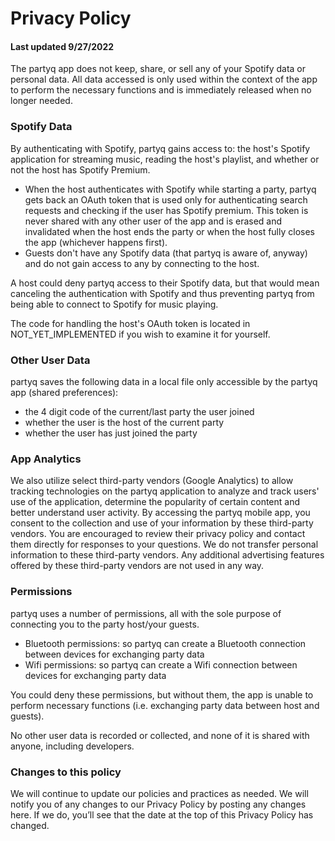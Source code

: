 # Privacy Policy
#### Last updated 9/27/2022

The partyq app does not keep, share, or sell any of your Spotify data or personal data. All data accessed is only used within the context of the app to perform the necessary functions and is immediately released when no longer needed.

### Spotify Data

By authenticating with Spotify, partyq gains access to: the host's Spotify application for streaming music, reading the host's playlist, and whether or not the host has Spotify Premium.
* When the host authenticates with Spotify while starting a party, partyq gets back an OAuth token that is used only for authenticating search requests and checking if the user has Spotify premium. This token is never shared with any other user of the app and is erased and invalidated when the host ends the party or when the host fully closes the app (whichever happens first).
* Guests don't have any Spotify data (that partyq is aware of, anyway) and do not gain access to any by connecting to the host.

A host could deny partyq access to their Spotify data, but that would mean canceling the authentication with Spotify and thus preventing partyq from being able to connect to Spotify for music playing.

The code for handling the host's OAuth token is located in NOT_YET_IMPLEMENTED if you wish to examine it for yourself.

### Other User Data

partyq saves the following data in a local file only accessible by the partyq app (shared preferences): 
* the 4 digit code of the current/last party the user joined
* whether the user is the host of the current party
* whether the user has just joined the party

### App Analytics

We also utilize select third-party vendors (Google Analytics) to allow tracking technologies on the partyq application to analyze and track users' use of the application, determine the popularity of certain content and better understand user activity. By accessing the partyq mobile app, you consent to the collection and use of your information by these third-party vendors. You are encouraged to review their privacy policy and contact them directly for responses to your questions. We do not transfer personal information to these third-party vendors. Any additional advertising features offered by these third-party vendors are not used in any way.

### Permissions

partyq uses a number of permissions, all with the sole purpose of connecting you to the party host/your guests.
* Bluetooth permissions: so partyq can create a Bluetooth connection between devices for exchanging party data
* Wifi permissions: so partyq can create a Wifi connection between devices for exchanging party data

You could deny these permissions, but without them, the app is unable to perform necessary functions (i.e. exchanging party data between host and guests).

No other user data is recorded or collected, and none of it is shared with anyone, including developers.

### Changes to this policy

We will continue to update our policies and practices as needed. We will notify you of any changes to our Privacy Policy by posting any changes here. If we do, you’ll see that the date at the top of this Privacy Policy has changed.
